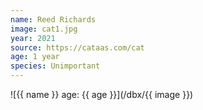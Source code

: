 ```yaml
---
name: Reed Richards
image: cat1.jpg
year: 2021
source: https://cataas.com/cat
age: 1 year
species: Unimportant
---
```


![{{ name }} age: {{ age }}](/dbx/{{ image }})
